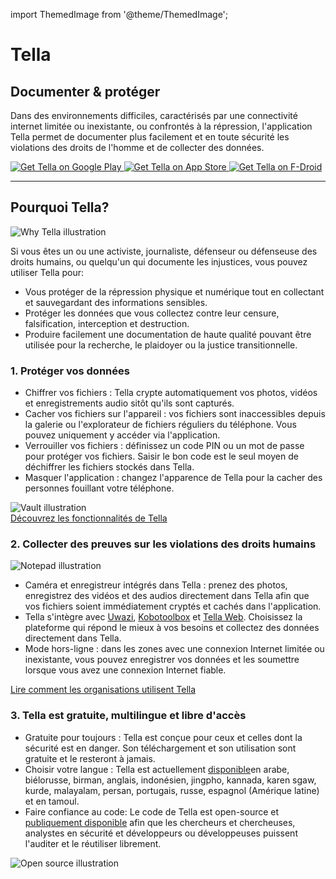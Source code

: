 import ThemedImage from '@theme/ThemedImage';

<div id="intro">
    <div className="intro-column" id="intro-column1">
        <h1>Tella</h1>
        <h2>Documenter &amp; protéger</h2>
        <p>Dans des environnements difficiles, caractérisés par une connectivité internet limitée ou inexistante, ou confrontés à la répression, l'application Tella permet de documenter plus facilement et en toute sécurité les violations des droits de l'homme et de collecter des données.</p>
        <div className="download">
            <a href="https://play.google.com/store/apps/details?id=org.hzontal.tella" target="_blank">
                <img className="badge" src="img/google-play-badge.png" alt="Get Tella on Google Play"/>
            </a>
            <a href="https://apps.apple.com/us/app/tella-document-protect/id1598152580" target="_blank">
                <img className="badge" src="img/app-store-badge.svg" id="apple-store-badge" alt="Get Tella on App Store"/>
            </a>
            <a href="https://f-droid.org/packages/org.hzontal.tellaFOSS">
                <img className="badge" src="https://fdroid.gitlab.io/artwork/badge/get-it-on.png" alt="Get Tella on F-Droid"/>
            </a>
        </div>
    </div>
    <div className="intro-column" id="intro-column2">
        <ThemedImage
        alt="Screenshot of the Tella app on Android. Showing Connections to Tella Web Uwazi and the folder structure showing that within Tella users can record and save Images, Videos and Audios securely and encripted."
        className="screen"
        sources={{
            light: 'img/home-black.svg',
            dark: 'img/home-white.svg',
        }}/>
    </div>
</div>

<hr></hr>


<div className="section">
    <h2>Pourquoi Tella?</h2>
    <div className="columns">
        <div className="column" id="section-column1">
            <img className="home-illustrations" src="img/why-tella.png" alt="Why Tella illustration"/>
        </div>
        <div className="column" id="section-column2">
            <p>Si vous êtes un ou une activiste, journaliste, défenseur ou défenseuse des droits humains, ou quelqu'un qui documente les injustices, vous pouvez utiliser Tella pour:</p>
            <ul>
                <li><span className="emphasis">Vous protéger</span> de la répression physique et numérique tout en collectant et sauvegardant des informations sensibles.</li>
                <li><span className="emphasis">Protéger les données que vous collectez</span> contre leur censure, falsification, interception et destruction.</li>
                <li><span className="emphasis">Produire facilement une documentation de haute qualité</span> pouvant être utilisée pour la recherche, le plaidoyer ou la justice transitionnelle.</li>
            </ul>
        </div>
    </div>
</div>

<div className="section">
    <h3>1. Protéger vos données</h3>
    <div className="columns">
        <div className="column" id="section-column1">
            <ul>
                <li><span className="emphasis">Chiffrer vos fichiers :</span> Tella crypte automatiquement vos photos, vidéos et enregistrements audio sitôt qu'ils sont capturés.</li>
                <li><span className="emphasis">Cacher vos fichiers sur l'appareil :</span> vos fichiers sont inaccessibles depuis la galerie ou l'explorateur de fichiers réguliers du téléphone. Vous pouvez uniquement y accéder via l'application.</li>
                <li><span className="emphasis">Verrouiller vos fichiers :</span> définissez un code PIN ou un mot de passe pour protéger vos fichiers. Saisir le bon code est le seul moyen de déchiffrer les fichiers stockés dans Tella.</li>
                <li><span className="emphasis">Masquer l'application :</span> changez l'apparence de Tella pour la cacher des personnes fouillant votre téléphone.</li>
            </ul>
        </div>
        <div className="column" id="section-column2"><img className="home-illustrations" src="img/vault.png" alt="Vault illustration"/></div>
    </div>
    <a type="button" href="features" className="clean-btn center button button--primary">Découvrez les fonctionnalités de Tella</a>  
</div>

<div className="section">
    <h3>2. Collecter des preuves sur les violations des droits humains</h3>
    <div className="columns">
        <div className="column" id="section-column1"><img className="home-illustrations" src="img/data.png" alt="Notepad illustration"/></div>
        <div className="column" id="section-column2">
            <ul>
                <li><span className="emphasis">Caméra et enregistreur intégrés dans Tella :</span> prenez des photos, enregistrez des vidéos et des audios directement dans Tella afin que vos fichiers soient immédiatement cryptés et cachés dans l'application.</li>
                <li><span className="emphasis">Tella s'intègre</span> avec <a href="for-organizations#uwazi">Uwazi</a>, <a href="for-organizations#open-data-kit-odk">Kobotoolbox</a> et <a href="for-organizations#tella-web">Tella Web</a>. Choisissez la plateforme qui répond le mieux à vos besoins et collectez des données directement dans Tella.</li>
                <li><span className="emphasis">Mode hors-ligne :</span> dans les zones avec une connexion Internet limitée ou inexistante, vous pouvez enregistrer vos données et les soumettre lorsque vous avez une connexion Internet fiable.</li>
            </ul>
        </div>
    </div> 
    <a type="button" href="user-stories" className="clean-btn center button button--primary"> Lire comment les organisations utilisent Tella </a>    
</div>

<div className="section">
    <h3>3. Tella est gratuite, multilingue et libre d'accès</h3>
    <div className="columns">
        <div className="column" id="section-column1">
            <ul>
                <li><span className="emphasis">Gratuite pour toujours : </span>Tella est conçue pour ceux et celles dont la sécurité est en danger. Son téléchargement et son utilisation sont gratuite et le resteront à jamais.</li>
                <li><span className="emphasis">Choisir votre langue :</span> Tella est actuellement <a href="faq#what-languages-is-tella-available-in">disponible</a>en arabe, biélorusse, birman, anglais, indonésien, jingpho, kannada, karen sgaw, kurde, malayalam, persan, portugais, russe, espagnol (Amérique latine) et en tamoul.</li>
                <li><span className="emphasis">Faire confiance au code</span>: Le code de Tella est open-source et <a href="open-source">publiquement disponible</a> afin que les chercheurs et chercheuses, analystes en sécurité et développeurs ou développeuses puissent l'auditer et le réutiliser librement.</li>
            </ul>
        </div>
        <div className="column" id="section-column2"><img className="home-illustrations" src="img/open-source.png" alt="Open source  illustration"/></div>
    </div>
</div>